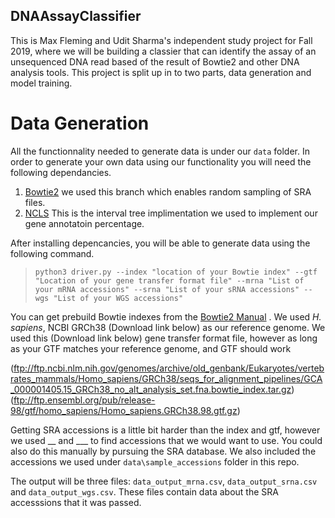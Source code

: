 ## DNAAssayClassifier
This is Max Fleming and Udit Sharma's independent study project for Fall 2019, where we will be building a classier that can identify the assay of an unsequenced DNA read based of the result of Bowtie2 and other DNA analysis tools. This project is split up in to two parts, data generation and model training.

# Data Generation
All the functionnality needed to generate data is under our `data` folder. 
In order to generate your own data using our functionality you will need the following dependancies.

1. [Bowtie2](https://github.com/BenLangmead/bowtie2/tree/bt2_cxx11) we used this branch which enables random sampling of SRA files. 
2. [NCLS](https://github.com/biocore-ntnu/ncls) This is the interval tree implimentation we used to implement our gene annotatoin percentage.

After installing depencancies, you will be able to generate data using the following command.
 
>`python3 driver.py --index "location of your Bowtie index" --gtf "Location of your gene transfer format file" --mrna "List of your mRNA accessions" --srna "List of your sRNA accessions" --wgs "List of your WGS accessions"`

You can get prebuild Bowtie indexes from the [Bowtie2 Manual](http://bowtie-bio.sourceforge.net/bowtie2/manual.shtml) . We used *H. sapiens*, NCBI GRCh38 (Download link below) as our reference genome. We used this (Download link below) gene transfer format file, however as long as your GTF matches your reference genome, and GTF should work 

(ftp://ftp.ncbi.nlm.nih.gov/genomes/archive/old_genbank/Eukaryotes/vertebrates_mammals/Homo_sapiens/GRCh38/seqs_for_alignment_pipelines/GCA_000001405.15_GRCh38_no_alt_analysis_set.fna.bowtie_index.tar.gz)
(ftp://ftp.ensembl.org/pub/release-98/gtf/homo_sapiens/Homo_sapiens.GRCh38.98.gtf.gz)

Getting SRA accessions is a little bit harder than the index and gtf, however we used __ and ___
 to find accessions that we would want to use. You could also do this manually by pursuing the SRA database. We also included the accessions we used under `data\sample_accessions` folder in this repo. 

The output will be three files: `data_output_mrna.csv`, `data_output_srna.csv` and `data_output_wgs.csv`. These files contain data about the SRA accesssions that it was passed. 
